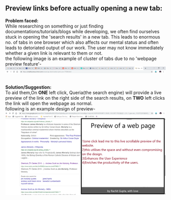 ## Preview links before actually opening a new tab:

**Problem faced:** <br>
While researching on something or just finding documentations/tutorials/blogs while developing, we often find ourselves stuck in opening the 'search results' in a new tab. This leads to enormous no. of tabs in one browser which also affects our mental status and often leads to detoriated output of our work.
The user may not know immediately whether a given link is relevant to them or not.
<br>
the following image is an example of cluster of tabs due to no 'webpage preview feature'-
<br>
![Tabs](rachitTabs.PNG)
<br>
<br>

**Solution/Suggestion:**<br>To aid them,On **ONE** left click, Queria(the search engine) will provide a live preview of the link on the right side of the search results, on **TWO** left clicks the link will open the webpage as normal.
<br>
following is an example design of preview-
<br>
![Preview](RachitPreview.png)
